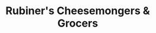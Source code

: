 ---
title: "Rubiner's Cheesemongers & Grocers"
url: /great-barrington/rubiners-cheesemongers-und-grocers/
shop: Käse
---